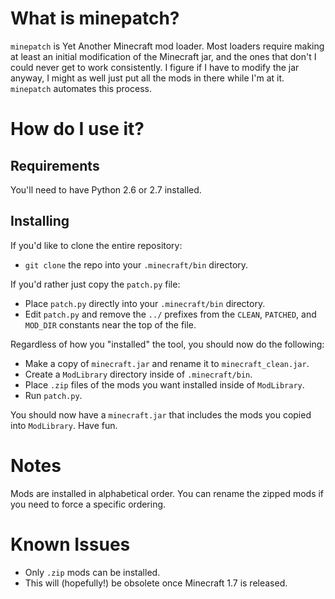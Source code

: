 What is minepatch?
==================

`minepatch` is Yet Another Minecraft mod loader. Most loaders require 
making at least an initial modification of the Minecraft jar, and the 
ones that don't I could never get to work consistently. I figure if I 
have to modify the jar anyway, I might as well just put all the mods in 
there while I'm at it. `minepatch` automates this process. 


How do I use it?
================

Requirements
------------
You'll need to have Python 2.6 or 2.7 installed.

Installing
----------
If you'd like to clone the entire repository:

* `git clone` the repo into your `.minecraft/bin` directory.

If you'd rather just copy the `patch.py` file:

* Place `patch.py` directly into your `.minecraft/bin` directory.
* Edit `patch.py` and remove the `../` prefixes from the `CLEAN`, `PATCHED`, 
and `MOD_DIR` constants near the top of the file. 

Regardless of how you "installed" the tool, you should now do the following:

* Make a copy of `minecraft.jar` and rename it to `minecraft_clean.jar`.
* Create a `ModLibrary` directory inside of `.minecraft/bin`.
* Place `.zip` files of the mods you want installed inside of `ModLibrary`.
* Run `patch.py`.

You should now have a `minecraft.jar` that includes the mods you copied 
into `ModLibrary`. Have fun. 


Notes
=====

Mods are installed in alphabetical order. You can rename the zipped mods 
if you need to force a specific ordering. 

Known Issues
============

* Only `.zip` mods can be installed.
* This will (hopefully!) be obsolete once Minecraft 1.7 is released.